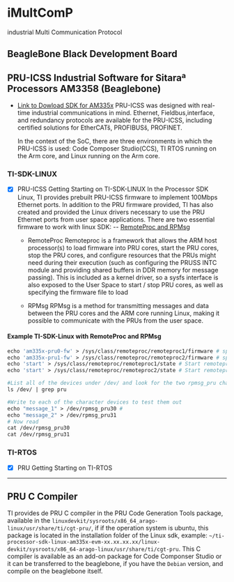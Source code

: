 # iMultComP
industrial Multi Communication Protocol


## BeagleBone Black Development Board


## PRU-ICSS Industrial Software for Sitaraª Processors AM3358 (Beaglebone)
- [Link to Dowload SDK for AM335x](https://www.ti.com/tool/PROCESSOR-SDK-AM335X)
PRU-ICSS was designed with real-time industrial communications in mind. Ethernet, Fieldbus,interface, and redundancy protocols are available for the PRU-ICSS, including certified solutions for EtherCATš, PROFIBUSš, PROFINET. 

    In the context of the SoC, there are three environments in which the PRU-ICSS is used: Code Composer Studio(CCS), TI RTOS running on the Arm core, and Linux running on the Arm core.
### TI-SDK-LINUX
- [x] PRU-ICSS Getting Starting on TI-SDK-LINUX
    In the Processor SDK Linux, TI provides prebuilt PRU-ICSS firmware to implement 100Mbps Ethernet
ports. In addition to the PRU firmware provided, TI has also created and provided the Linux drivers necessary to use the PRU Ethernet ports from user space applications.
There are two essential firmware to work with linux SDK: 
-- [RemoteProc and RPMsg](http://software-dl.ti.com/processor-sdk-linux/esd/docs/latest/linux/Foundational_Components_PRU-ICSS_PRU_ICSSG.html#remoteproc-and-rpmsg)
    - RemoteProc
       Remoteproc is a framework that allows the ARM host processor(s) to load firmware into PRU cores, start the PRU cores, stop the PRU cores, and configure resources that the PRUs might need during their execution (such as configuring the PRUSS INTC module and providing shared buffers in DDR memory for message passing).
        This is included as a kernel driver, so a sysfs interface is also exposed to the User Space to start / stop PRU cores, as well as specifying the firmware file to load

    - RPMsg 
        RPMsg is a method for transmitting messages and data between the PRU cores and the ARM core running Linux, making it possible to communicate with the PRUs from the user space. 
#### Example TI-SDK-Linux with RemoteProc and RPMsg
```Makefile
echo 'am335x-pru0-fw' > /sys/class/remoteproc/remoteproc1/firmware # specify the name of the firmware to be loaded PRU0
echo 'am335x-pru1-fw' > /sys/class/remoteproc/remoteproc2/firmware # specify the name of the firmware to be loaded PRU1
echo 'start' > /sys/class/remoteproc/remoteproc1/state # Start remoteproc1 
echo 'start' > /sys/class/remoteproc/remoteproc2/state # Start remoteproc1 

#List all of the devices under /dev/ and look for the two rpmsg_pru character devices
ls /dev/ | grep pru

#Write to each of the character devices to test them out
echo "message_1" > /dev/rpmsg_pru30 #
echo "message_2" > /dev/rpmsg_pru31
# Now read
cat /dev/rpmsg_pru30
cat /dev/rpmsg_pru31
```
### TI-RTOS 
- [x] PRU Getting Starting on TI-RTOS 

    



-------------
## PRU C Compiler 

TI provides de PRU C compiler in the PRU Code Generation Tools package, available in the `linuxdevkit/sysroots/x86_64_arago-linux/usr/share/ti/cgt-pru/`, if if the operation system is ubuntu, this package is located in the installation folder of the Linux sdk, example: `~/ti-processor-sdk-linux-am335x-evm-xx.xx.xx.xx/linux-devkit/sysroots/x86_64-arago-linux/usr/share/ti/cgt-pru`. This C compiler is available as an add-on package for Code Componser Studio or it can be transferred to the beaglebone, if you have the `Debian` version, and compile on the beaglebone itself.
